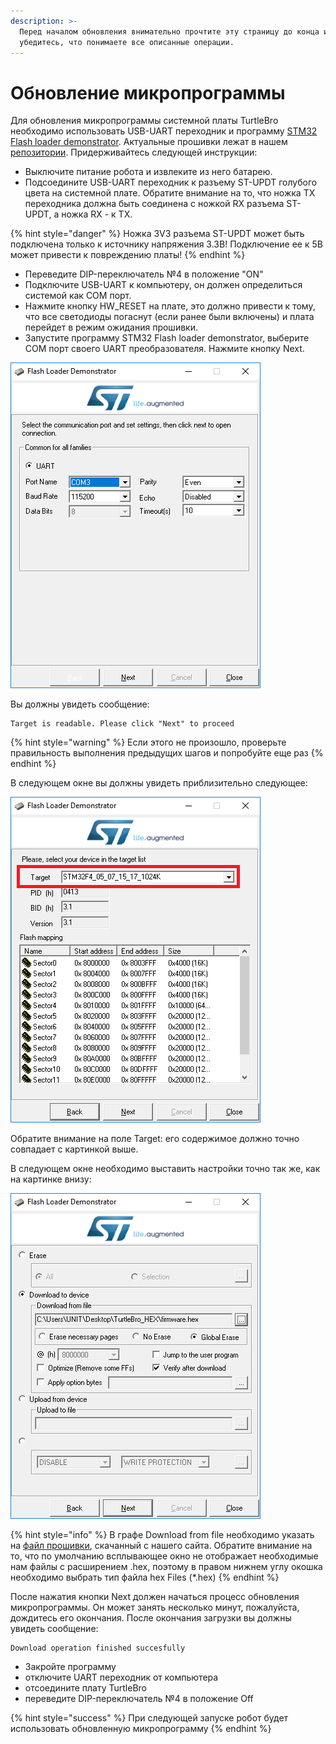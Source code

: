 ```yaml
---
description: >-
  Перед началом обновления внимательно прочтите эту страницу до конца и
  убедитесь, что понимаете все описанные операции.
---
```


# Обновление микропрограммы

Для обновления микропрограммы системной платы TurtleBro необходимо использовать USB-UART переходник и программу [STM32 Flash loader demonstrator](https://yadi.sk/d/lfNmZ8NGI7_0UQ). Актуальные прошивки лежат в нашем [репозитории](https://yadi.sk/d/a2b4PmjCNSio3Q). Придерживайтесь следующей инструкции:

* Выключите питание робота и извлеките из него батарею. 
* Подсоедините USB-UART переходник к разъему ST-UPDT голубого цвета на системной плате. Обратите внимание на то, что ножка TX переходника должна быть соединена с ножкой RX разъема ST-UPDT, а ножка RX - к TX. 

{% hint style="danger" %}
Ножка 3V3 разъема ST-UPDT может быть подключена только к источнику напряжения 3.3В! Подключение ее к 5В может привести к повреждению платы!
{% endhint %}

* Переведите DIP-переключатель №4 в положение "ON"
* Подключите USB-UART к компьютеру, он должен определиться системой как COM порт.
* Нажмите кнопку HW\_RESET на плате, это должно привести к тому, что все светодиоды погаснут \(если ранее были включены\) и плата перейдет в режим ожидания прошивки.
* Запустите программу STM32 Flash loader demonstrator, выберите COM порт своего UART преобразователя. Нажмите кнопку Next.

![](../.gitbook/assets/1.png)

Вы должны увидеть сообщение:

```
Target is readable. Please click "Next" to proceed
```

{% hint style="warning" %}
Если этого не произошло, проверьте правильность выполнения предыдущих шагов и попробуйте еще раз
{% endhint %}

В следующем окне вы должны увидеть приблизительно следующее: 

![](../.gitbook/assets/3_1.png)

Обратите внимание на поле Target: его содержимое должно точно совпадает с картинкой выше. 

В следующем окне необходимо выставить настройки точно так же, как на картинке внизу:

![](../.gitbook/assets/5.png)

{% hint style="info" %}
В графе Download from file необходимо указать на [файл прошивки](https://yadi.sk/d/eov3wiMFHE8zFw), скачанный с нашего сайта. Обратите внимание на то, что по умолчанию всплывающее окно не отображает необходимые нам файлы с расширением .hex, поэтому в правом нижнем углу окошка необходимо выбрать тип файла hex Files \(\*.hex\)
{% endhint %}

После нажатия кнопки Next должен начаться процесс обновления микропрограммы. Он может занять несколько минут, пожалуйста, дождитесь его окончания. После окончания загрузки вы должны увидеть сообщение:

```text
Download operation finished succesfully
```

* Закройте программу
* отключите UART переходник от компьютера
* отсоедините плату TurtleBro
* переведите DIP-переключатель №4 в положение Off

{% hint style="success" %}
При следующей запуске робот будет использовать обновленную микропрограмму
{% endhint %}

